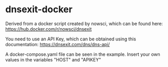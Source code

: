 # dnsexit-docker

Derived from a docker script created by nowsci, which can be found here: https://hub.docker.com/r/nowsci/dnsexit

You need to use an API Key, which can be obtained using this documentation: https://dnsexit.com/dns/dns-api/

A docker-compose.yaml file can be seen in the example. Insert your own values in the variables "HOST" and "APIKEY"
